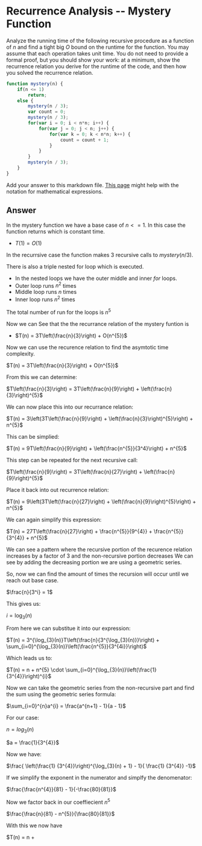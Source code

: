 # Recurrence Analysis -- Mystery Function

Analyze the running time of the following recursive procedure as a function of
$n$ and find a tight big $O$ bound on the runtime for the function. You may
assume that each operation takes unit time. You do not need to provide a formal
proof, but you should show your work: at a minimum, show the recurrence relation
you derive for the runtime of the code, and then how you solved the recurrence
relation.

```javascript
function mystery(n) {
    if(n <= 1)
        return;
    else {
        mystery(n / 3);
        var count = 0;
        mystery(n / 3);
        for(var i = 0; i < n*n; i++) {
            for(var j = 0; j < n; j++) {
                for(var k = 0; k < n*n; k++) {
                    count = count + 1;
                }
            }
        }
        mystery(n / 3);
    }
}
```

Add your answer to this markdown file. [This
page](https://docs.github.com/en/get-started/writing-on-github/working-with-advanced-formatting/writing-mathematical-expressions)
might help with the notation for mathematical expressions.
## Answer
In the mystery function we have a base case of $n <= 1$. In this case the function returns which is constant time.
- $T(1) = O(1)$

In the recurrsive case the function makes 3 recursive calls to $mystery(n/3)$.

There is also a triple nested for loop which is executed.
- In the nested loops we have the outer middle and inner $for$ loops.
- Outer loop runs $n^{2}$ times
- Middle loop runs $n$ times
- Inner loop runs $n^{2}$ times

The total number of run for the loops is $n^{5}$

Now we can See that the the recurrance relation of the mystery funtion is
- $T(n) = 3T\left(\frac{n}{3}\right) + O(n^{5})$

Now we can use the recurence relation to find the asymtotic time complexity.
   
$T(n) = 3T\left(\frac{n}{3}\right) + O(n^{5})$

From this we can determine:
    
$T\left(\frac{n}{3}\right) = 3T\left(\frac{n}{9}\right) + \left(\frac{n}{3}\right)^{5}$

We can now place this into our recurrance relation:

$T(n) = 3\left(3T\left(\frac{n}{9}\right) + \left(\frac{n}{3}\right)^{5}\right) + n^{5}$

This can be simplied:

$T(n) = 9T\left(\frac{n}{9}\right) + \left(\frac{n^{5}}{3^4}\right) + n^{5}$

This step can be repeated for the next recursive call:

$T\left(\frac{n}{9}\right) = 3T\left(\frac{n}{27}\right) + \left(\frac{n}{9}\right)^{5}$

Place it back into out recurrence relation:

$T(n) = 9\left(3T\left(\frac{n}{27}\right) + \left(\frac{n}{9}\right)^{5}\right) + n^{5}$

We can again simplify this expression:

$T(n) = 27T\left(\frac{n}{27}\right) + \frac{n^{5}}{9^{4}} + \frac{n^{5}}{3^{4}} + n^{5}$

We can see a pattern where the recursive portion of the recurence relation increases by a factor of 3
and the non-recursive portion decreases We can see by adding the decreasing portion we are using a geometric series.

So, now we can find the amount of times the recursion will occur until we reach out base case.

$\frac{n}{3^i} = 1$

This gives us:

$i = \log_{3}(n)$

From here we can substitue it into our expression:

$T(n) = 3^{\log_{3}(n)}T\left(\frac{n}{3^{\log_{3}(n)}}\right) + \sum_{i=0}^{\log_{3}(n)}\left(\frac{n^{5}}{3^{4i}}\right)$

Which leads us to:

$T(n) = n + n^{5} \cdot \sum_{i=0}^{\log_{3}(n)}\left(\frac{1}{3^{4}}\right)^{i}$

Now we can take the geometric series from the non-recursive part and find the sum using the geometric series formula:

$\sum_{i=0}^{n}a^{i} = \frac{a^{n+1} - 1}{a - 1}$

For our case:

$n = log_{3}(n)$

$a = \frac{1}{3^{4}}$

Now we have:

$\frac{ \left(\frac{1} {3^{4}}\right)^{\log_{3}(n) + 1} - 1}{ \frac{1} {3^{4}} -1}$

If we simplify the exponent in the numerator and simplfy the denomenator:

$\frac{\frac{n^{4}}{81} - 1}{-\frac{80}{81}}$

Now we factor back in our coeffiecient $n^{5}$

$\frac{\frac{n}{81} - n^{5}}{\frac{80}{81}}$

With this we now have 

$T(n) = n +









